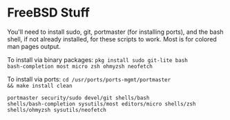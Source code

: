 # FreeBSD Stuff
You'll need to install sudo, git, portmaster (for installing ports), and the bash shell, if not already installed, for these scripts to work. Most is for colored man pages output.

To install via binary packages: <code>pkg install sudo git-lite bash bash-completion most micro zsh ohmyzsh neofetch</code>

To install via ports:
<code>cd /usr/ports/ports-mgmt/portmaster && make install clean</code>

<code>portmaster security/sudo devel/git shells/bash shells/bash-completion sysutils/most editors/micro shells/zsh shells/ohmyzsh sysutils/neofetch</code>
